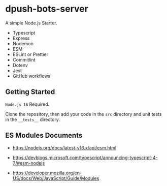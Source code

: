 # dpush-bots-server

A simple Node.js Starter.

- Typescript
- Express
- Nodemon
- ESM
- ESLint or Prettier
- Commitlint
- Dotenv
- Jest
- GitHub workflows

## Getting Started

`Node.js 16` Required.

Clone the repository, then add your code in the `src` directory and unit tests in the `__tests__` directory.

## ES Modules Documents

- https://nodejs.org/docs/latest-v16.x/api/esm.html

- https://devblogs.microsoft.com/typescript/announcing-typescript-4-7/#esm-nodejs

- https://developer.mozilla.org/en-US/docs/Web/JavaScript/Guide/Modules
